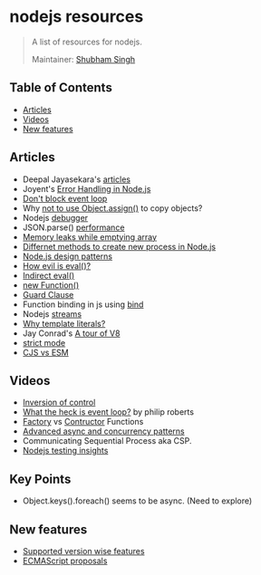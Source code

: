 # nodejs resources
> A list of resources for nodejs.
>
> Maintainer: [Shubham Singh](https://github.com/shbhshs)

## Table of Contents
  - [Articles](##articles)
  - [Videos](##videos)
  - [New features](##new-features)

## Articles
* Deepal Jayasekara's [articles](https://blog.insiderattack.net/event-loop-and-the-big-picture-nodejs-event-loop-part-1-1cb67a182810)
* Joyent's [Error Handling in Node.js](https://www.joyent.com/node-js/production/design/errors)
* [Don't block event loop](https://nodejs.org/en/docs/guides/dont-block-the-event-loop/)
* Why [not to use Object.assign()](https://scotch.io/bar-talk/copying-objects-in-javascript) to copy objects?
* Nodejs [debugger](https://medium.com/@paul_irish/debugging-node-js-nightlies-with-chrome-devtools-7c4a1b95ae27)
* JSON.parse() [performance](https://itnext.io/can-json-parse-be-performance-improvement-ba1069951839)
* [Memory leaks while emptying array](https://www.jstips.co/en/javascript/two-ways-to-empty-an-array/)
* [Differnet methods to create new process in Node.js](https://www.freecodecamp.org/news/node-js-child-processes-everything-you-need-to-know-e69498fe970a/)
* [Node.js design patterns](https://blog.logrocket.com/design-patterns-in-node-js/)
* [How evil is eval()?](https://javascriptweblog.wordpress.com/2010/04/19/how-evil-is-eval/)
* [Indirect eval()](https://eslint.org/docs/rules/no-eval)
* [new Function()](https://javascript.info/new-function)
* [Guard Clause](https://blog.webdevsimplified.com/2020-01/guard-clauses/)
* Function binding in js using [bind](https://javascript.info/bind)
* Nodejs [streams](https://nodesource.com/blog/understanding-streams-in-nodejs/)
* [Why template literals?](https://betterprogramming.pub/javascript-how-backticks-work-de269e0fb8ba)
* Jay Conrad's [A tour of V8](http://jayconrod.com/posts/51/a-tour-of-v8--full-compiler)
* [strict mode](https://flaviocopes.com/javascript-strict-mode/) 
* [CJS vs ESM](https://redfin.engineering/node-modules-at-war-why-commonjs-and-es-modules-cant-get-along-9617135eeca1)

## Videos
* [Inversion of control](https://www.youtube.com/watch?v=bAlczbDUXx8)
* [What the heck is event loop?](https://www.youtube.com/watch?v=8aGhZQkoFbQ) by philip roberts
* [Factory](https://www.youtube.com/watch?v=jpegXpQpb3o) vs [Contructor](https://www.youtube.com/watch?v=23AOrSN-wmI) Functions
* [Advanced async and concurrency patterns](https://www.youtube.com/watch?v=Qg1SvpIau6U)
* Communicating Sequential Process aka CSP.
* [Nodejs testing insights](https://www.youtube.com/watch?v=SKNySdVs1DA)

## Key Points
* Object.keys().foreach() seems to be async. (Need to explore)

## New features
* [Supported version wise features](https://node.green/)
* [ECMAScript proposals](https://github.com/tc39/proposals)
